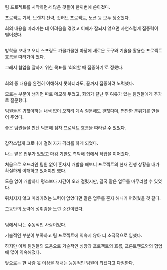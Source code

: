 팀 프로젝트를 시작하면서 많은 것들이 한꺼번에 쏟아졌다.

프로젝트 기획, 브랜치 전략, 깃허브 프로젝트, 노션 등 모두 생소했다.

회의 내용을 따라가는 데 어려움을 겪었고 이해가 잘되지 않으면 자연스럽게 집중력이 떨어졌다.
</br>
</br>

방학을 보내고 오니 스프링도 가물가물한 마당에 새로운 도구와 기술을 활용한 프로젝트 흐름을 따라가야 했다.

그래서 협업을 잘하기 위한 목표를 '회의할 때 집중하기'로 정했다.
</br>
</br>

회의 중 내용을 완전히 이해하지 못하더라도, 끝까지 집중하려 노력했다.

모르는 부분이 생기면 따로 메모해 두었고, 회의가 끝난 후 여유가 있는 팀원들에게 추가로 질문했다. 

팀원들은 귀찮아하는 내색 없이 오히려 계속 질문해도 괜찮다며, 편안한 분위기를 만들어 주었다. 

좋은 팀원들을 만난 덕분에 점차 프로젝트 흐름을 따라갈 수 있었다.
</br>
</br>

갑작스럽게 코로나에 걸려 자가 격리를 하게 되었다.

나는 맡은 업무가 있었고 마감 기한도 촉박해 집에서 작업을 이어갔다.

처음으로 오프라인 팀원 없이 혼자서 개발을 해보니 프로젝트의 현재 진행 상황을 내가 확실하게 이해하고 있어야만 했다. 

도움 없이 개발하니 평소보다 시간이 오래 걸렸지만, 결국 맡은 업무를 마무리할 수 있었다. 

뒤처지지 않고 따라가려는 노력이 없었다면 맡은 업무를 혼자 해내기 어려웠을 것 같다.

그동안의 노력에 성취감을 느낀 순간이었다.
</br>
</br>

팀에서 나는 수동적인 사람이었다. 

기술적인 부분이 부족하고 팀 프로젝트에 익숙지 않아 더 소극적으로 임했다.

하지만 이제 팀원들의 도움으로 기술적인 성장과 프로젝트의 흐름, 프론트엔드와의 협업에 많이 익숙해졌다.

앞으로는 한 사람 몫 이상을 해내는 능동적인 팀원이 되겠다고 다짐한다.
